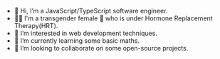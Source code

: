 - 👋 Hi, I’m a JavaScript/TypeScript software engineer.
- 🏳️‍⚧️ I'm a transgender female 🍥 who is under Hormone Replacement Therapy(HRT).
- 👀 I’m interested in web development techniques.
- 🌱 I’m currently learning some basic maths.
- 💞️ I’m looking to collaborate on some open-source projects.

<!---
azurepx/azurepx is a ✨ special ✨ repository because its `README.md` (this file) appears on your GitHub profile.
You can click the Preview link to take a look at your changes.
--->
